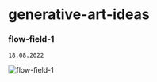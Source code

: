 # generative-art-ideas


### flow-field-1 
`18.08.2022`

![flow-field-1](examples/flow-field-1.png)
